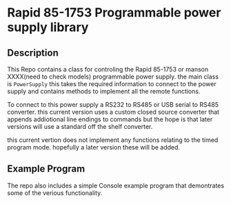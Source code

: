 # Rapid 85-1753 Programmable power supply library

## Description

This Repo contains a class for controling the Rapid 85-1753 or manson XXXX(need to check models) programmable power supply. the main class is `PowerSupply` this takes the required information to connect to the power supply and contains methods to implement all the remote functions.

To connect to  this power supply a RS232 to RS485 or USB serial to RS485 converter. this current version uses a custom closed source converter that appends addiotional line endings to commands but the hope is that later versions will use a standard off the shelf converter.

this current vertion does not implement any functions relating to the timed program mode. hopefully a later version these will be added.

## Example Program

The repo also includes a simple Console example program that demontrates some of the verious functionality.

